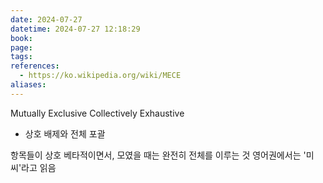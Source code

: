```yaml
---
date: 2024-07-27
datetime: 2024-07-27 12:18:29
book: 
page: 
tags: 
references:
  - https://ko.wikipedia.org/wiki/MECE
aliases:
---
```

Mutually Exclusive Collectively Exhaustive
- 상호 배제와 전체 포괄

항목들이 상호 베타적이면서, 모였을 때는 완전히 전체를 이루는 것
영어권에서는 '미씨'라고 읽음